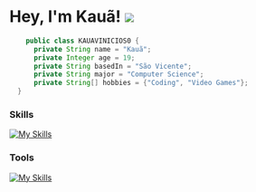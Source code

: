Hey, I'm Kauã! ![](https://user-images.githubusercontent.com/18350557/176309783-0785949b-9127-417c-8b55-ab5a4333674e.gif)
============================================================================================================================
```java
    public class KAUAVINICIOS0 {
      private String name = "Kauã";
      private Integer age = 19;
      private String basedIn = "São Vicente";
      private String major = "Computer Science";
      private String[] hobbies = {"Coding", "Video Games"};
  }
```
### Skills
[![My Skills](https://skillicons.dev/icons?i=java,spring,mysql,py,js,php,laravel,&perline=10)](https://skillicons.dev)

### Tools
[![My Skills](https://skillicons.dev/icons?i=vim,neovim,vscode,arch,docker,aws,idea,,&perline=10)](https://skillicons.dev)

